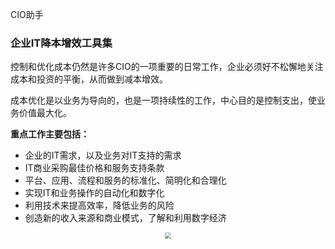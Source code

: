 CIO助手

### 企业IT降本增效工具集

控制和优化成本仍然是许多CIO的一项重要的日常工作，企业必须好不松懈地关注成本和投资的平衡，从而做到减本增效。

成本优化是以业务为导向的，也是一项持续性的工作，中心目的是控制支出，使业务价值最大化。



__重点工作主要包括：__

* 企业的IT需求，以及业务对IT支持的需求
* IT商业采购最佳价格和服务支持条款
* 平台、应用、流程和服务的标准化、简明化和合理化
* 实现IT和业务操作的自动化和数字化
* 利用技术来提高效率，降低业务的风险
* 创造新的收入来源和商业模式，了解和利用数字经济

<div align="center"><img src="https://z3.ax1x.com/2021/08/27/hQTWa8.png" style="zoom: 60%;" /></div>


